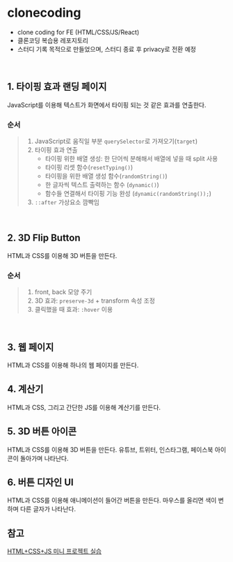 # clonecoding
- clone coding for FE (HTML/CSS/JS/React)
- 클론코딩 복습용 레포지토리
- 스터디 기록 목적으로 만들었으며, 스터디 종료 후 privacy로 전환 예정
<br/>

## 1. 타이핑 효과 랜딩 페이지
JavaScript를 이용해 텍스트가 화면에서 타이핑 되는 것 같은 효과를 연출한다.
### 순서
> 1. JavaScript로 움직일 부분 `querySelector`로 가져오기(`target`)
> 2. 타이핑 효과 연출
>    - 타이핑 위한 배열 생성: 한 단어씩 분해해서 배열에 넣을 때 split 사용
>    - 타이핑 리셋 함수(`resetTyping()`)
>    - 타이핑을 위한 배열 생성 함수(`randomString()`)
>    - 한 글자씩 텍스트 출력하는 함수 (`dynamic()`)
>    - 함수들 연결해서 타이핑 기능 완성 (`dynamic(randomString());`)
> 4. `::after` 가상요소 깜빡임
<br/>

## 2. 3D Flip Button
HTML과 CSS를 이용해 3D 버튼을 만든다.
### 순서
> 1. front, back 모양 주기
> 2. 3D 효과: `preserve-3d` + transform 속성 조정
> 3. 클릭했을 때 효과: `:hover` 이용
<br/>

## 3. 웹 페이지
HTML과 CSS를 이용해 하나의 웹 페이지를 만든다.
<br/>

## 4. 계산기
HTML과 CSS, 그리고 간단한 JS를 이용해 계산기를 만든다.
<br/>

## 5. 3D 버튼 아이콘
HTML과 CSS를 이용해 3D 버튼을 만든다. 유튜브, 트위터, 인스타그램,
페이스북 아이콘이 돌아가며 나타난다.
<br/>

## 6. 버튼 디자인 UI
HTML과 CSS를 이용해 애니메이션이 들어간 버튼을 만든다.
마우스를 올리면 색이 변하며 다른 글자가 나타난다.
<br/>


## 참고
[HTML+CSS+JS 미니 프로젝트 실습](https://www.youtube.com/playlist?list=PL-eeIUD86IjSyxTbGT7wY3Hie_HA5bKvg)
